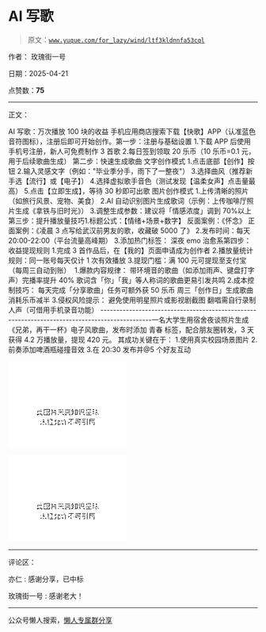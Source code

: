 # AI 写歌

> 原文：[`www.yuque.com/for_lazy/wind/ltf3kldnnfa53cql`](https://www.yuque.com/for_lazy/wind/ltf3kldnnfa53cql)

作者： 玫瑰街一号

日期：2025-04-21

点赞数：**75**

* * *

正文：

AI 写歌：万次播放 100 块的收益 手机应用商店搜索下载【快歌】APP（认准蓝色音符图标），注册后即可开始创作。 ​ ​第一步：注册与基础设置​
1.下载 APP 后使用手机号注册，新人可免费制作 3 首歌 2.每日签到领取 20 乐币（10 乐币=0.1 元，用于后续歌曲生成） 第二步：快速生成歌曲​ 文字创作模式
1.点击底部【创作】按钮 2.输入灵感文字（例如："毕业季分手，雨下了一整夜"） 3.选择曲风（推荐新手选【流行】或【电子】）
4.选择虚拟歌手音色（测试发现【温柔女声】点击量最高） 5.点击【立即生成】，等待 30 秒即可出歌 图片创作模式 1.上传清晰的照片（如旅行风景、宠物、美食）
2.AI 自动识别图片生成歌词（示例：上传咖啡厅照片生成《拿铁与旧时光》） 3.调整生成参数：建议将「情感浓度」调到 70%以上 ​第三步：提升播放量技巧​
1.标题公式：【情绪+场景+数字】 反面案例：《怀念》 正面案例：《凌晨 3 点写给武汉前男友的歌，收藏破 5000 了》
2.发布时间：每天 20:00-22:00（平台流量高峰期） 3.添加热门标签： 深夜 emo 治愈系 ​第四步：收益提现规则​
1.完成 3 首作品后，在【我的】页面申请成为创作者 2.播放量统计规则：同一账号每天仅计 1 次有效播放 3.提现门槛：满 100 元可提现至支付宝（每周三自动到账）
​ 1.爆款内容规律： 带环境音的歌曲（如添加雨声、键盘打字声）完播率提升 40% 歌词含「你」「我」等人称词的歌曲更易引发共鸣 2.成本控制技巧：
每天完成「分享歌曲」任务可额外获 50 乐币 周三「创作日」生成歌曲消耗乐币减半 3.侵权风险提示： 避免使用明星照片或影视剧截图
翻唱需自行录制人声（可借用手机录音功能） ----------------------------------------------------------------------------------------------
​ 一名大学生用宿舍夜谈照片生成《兄弟，再干一杯》电子风歌曲，发布时添加 青春 标签，配合朋友圈转发，3 天获得 4.2 万播放量，提现 420 元。
其成功关键在于： 1.使用真实校园场景图片 2.前奏添加啤酒瓶碰撞音效 3.在 20:30 发布并@5 个好友互动

![](img/60dac995c9c8aa97b939635a53297f44.png "None")

![](img/787db267234e7f2d1af0dafaea13a200.png "None")

* * *

评论区：

亦仁 : 感谢分享，已中标

玫瑰街一号 : 感谢老大！

* * *

公众号懒人搜索，[懒人专属群分享](https://lazybook.fun/#/blog/group)